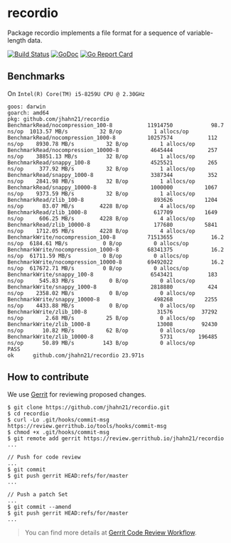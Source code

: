 # recordio

Package recordio implements a file format for a sequence of variable-length data.

[![Build Status](https://travis-ci.org/jhahn21/recordio.svg?branch=master)](https://travis-ci.org/jhahn21/recordio)
[![GoDoc](https://godoc.org/github.com/jhahn21/recordio?status.svg)](https://godoc.org/github.com/jhahn21/recordio)
[![Go Report Card](https://goreportcard.com/badge/github.com/jhahn21/recordio)](https://goreportcard.com/report/github.com/jhahn21/recordio)

## Benchmarks

On `Intel(R) Core(TM) i5-8259U CPU @ 2.30GHz`

```
goos: darwin
goarch: amd64
pkg: github.com/jhahn21/recordio
BenchmarkRead/nocompression_100-8         	11914750	        98.7 ns/op	1013.57 MB/s	      32 B/op	       1 allocs/op
BenchmarkRead/nocompression_1000-8        	10257574	       112 ns/op	8930.78 MB/s	      32 B/op	       1 allocs/op
BenchmarkRead/nocompression_10000-8       	 4645444	       257 ns/op	38851.13 MB/s	      32 B/op	       1 allocs/op
BenchmarkRead/snappy_100-8                	 4525521	       265 ns/op	 377.92 MB/s	      32 B/op	       1 allocs/op
BenchmarkRead/snappy_1000-8               	 3387344	       352 ns/op	2841.98 MB/s	      32 B/op	       1 allocs/op
BenchmarkRead/snappy_10000-8              	 1000000	      1067 ns/op	9373.59 MB/s	      32 B/op	       1 allocs/op
BenchmarkRead/zlib_100-8                  	  893626	      1204 ns/op	  83.07 MB/s	    4228 B/op	       4 allocs/op
BenchmarkRead/zlib_1000-8                 	  617709	      1649 ns/op	 606.25 MB/s	    4228 B/op	       4 allocs/op
BenchmarkRead/zlib_10000-8                	  177680	      5841 ns/op	1712.05 MB/s	    4228 B/op	       4 allocs/op
BenchmarkWrite/nocompression_100-8        	71513655	        16.2 ns/op	6184.61 MB/s	       0 B/op	       0 allocs/op
BenchmarkWrite/nocompression_1000-8       	68341375	        16.2 ns/op	61711.59 MB/s	       0 B/op	       0 allocs/op
BenchmarkWrite/nocompression_10000-8      	69492022	        16.2 ns/op	617672.71 MB/s	       0 B/op	       0 allocs/op
BenchmarkWrite/snappy_100-8               	 6543421	       183 ns/op	 545.83 MB/s	       0 B/op	       0 allocs/op
BenchmarkWrite/snappy_1000-8              	 2818880	       424 ns/op	2358.02 MB/s	       0 B/op	       0 allocs/op
BenchmarkWrite/snappy_10000-8             	  498268	      2255 ns/op	4433.88 MB/s	       0 B/op	       0 allocs/op
BenchmarkWrite/zlib_100-8                 	   31576	     37292 ns/op	   2.68 MB/s	      25 B/op	       0 allocs/op
BenchmarkWrite/zlib_1000-8                	   13008	     92430 ns/op	  10.82 MB/s	      62 B/op	       0 allocs/op
BenchmarkWrite/zlib_10000-8               	    5731	    196485 ns/op	  50.89 MB/s	     143 B/op	       0 allocs/op
PASS
ok  	github.com/jhahn21/recordio	23.971s
```

## How to contribute

We use [Gerrit](https://review.gerrithub.io) for reviewing proposed changes.

```
$ git clone https://github.com/jhahn21/recordio.git
$ cd recordio
$ curl -Lo .git/hooks/commit-msg https://review.gerrithub.io/tools/hooks/commit-msg
$ chmod +x .git/hooks/commit-msg
$ git remote add gerrit https://review.gerrithub.io/jhahn21/recordio
...

// Push for code review
...
$ git commit
$ git push gerrit HEAD:refs/for/master
...

// Push a patch Set
...
$ git commit --amend
$ git push gerrit HEAD:refs/for/master
...
```

> You can find more details at [Gerrit Code Review Workflow](https://review.gerrithub.io/Documentation/intro-user.html#code-review).
